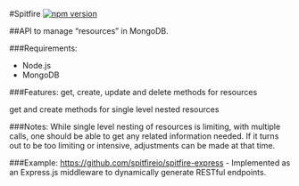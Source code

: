 #Spitfire
[![npm version](https://badge.fury.io/js/spitfire-node.svg)](https://badge.fury.io/js/spitfire-node)

##API to manage “resources” in MongoDB.

###Requirements:

- Node.js
- MongoDB

###Features:
get, create, update and delete methods for resources

get and create methods for single level nested resources

###Notes:
While single level nesting of resources is limiting, with multiple calls, one should be able to get any related information needed.  If it turns out to be too limiting or intensive, adjustments can be made at that time.

###Example:
https://github.com/spitfireio/spitfire-express - Implemented as an Express.js middleware to dynamically generate RESTful endpoints.
